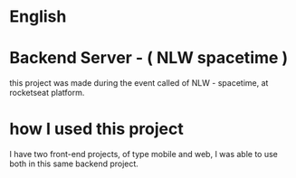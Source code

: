 # English 
# Backend Server - ( NLW spacetime )

this project was made during the event called of NLW - spacetime, at rocketseat platform.

# how I used this project

I have two front-end projects, of type mobile and web, I was able to use both in this same backend project.